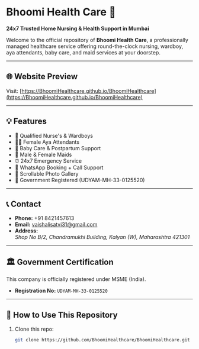 # Bhoomi Health Care 🌿

**24x7 Trusted Home Nursing & Health Support in Mumbai**

Welcome to the official repository of **Bhoomi Health Care**, a professionally managed healthcare service offering round-the-clock nursing, wardboy, aya attendants, baby care, and maid services at your doorstep.

---

## 🌐 Website Preview

Visit: [https://BhoomiHealthcare.github.io/BhoomiHealthcare](https://BhoomiHealthcare.github.io/BhoomiHealthcare)

---

## 💡 Features

- 🏥 Qualified Nurse's & Wardboys  
- 👩‍⚕️ Female Aya Attendants  
- 👶 Baby Care & Postpartum Support  
- 🧹 Male & Female Maids  
- ⏰ 24x7 Emergency Service  
- 📲 WhatsApp Booking + Call Support  
- 📸 Scrollable Photo Gallery  
- 🧾 Government Registered (UDYAM-MH-33-0125520)

---

## 📞 Contact

- **Phone:** +91 8421457613  
- **Email:** vaishalisatvi31@gmail.com  
- **Address:**  
  *Shop No B/2, Chandramukhi Building, Kalyan (W), Maharashtra 421301*

---

## 🏛 Government Certification

This company is officially registered under MSME (India).

- **Registration No:** `UDYAM-MH-33-0125520`

---

## 🔧 How to Use This Repository

1. Clone this repo:
   ```bash
   git clone https://github.com/BhoomiHealthcare/BhoomiHealthcare.git
